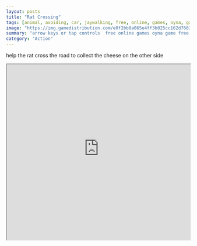```yaml
---
layout: posts
title: "Rat Crossing"
tags: [animal, avoiding, car, jaywalking, free, online, games, oyna, game, free, games, play, play, games]
image: "https://img.gamedistribution.com/e0f2bb8a065e4ff3b025cc162d768378.jpg"
summary: "arrow keys or tap controls  free online games oyna game free games play play games"
category: "Action"
---
```


help the rat cross the road to collect the cheese on the other side

<iframe width="100%" height="480px;" src="https://html5.gamedistribution.com/e0f2bb8a065e4ff3b025cc162d768378/"></iframe>